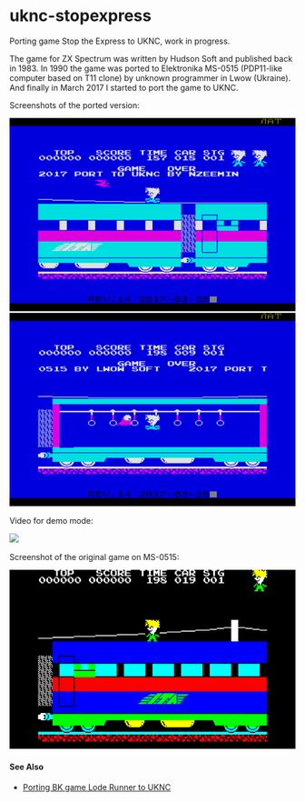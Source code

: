# uknc-stopexpress
Porting game Stop the Express to UKNC, work in progress.

The game for ZX Spectrum was written by Hudson Soft and published back in 1983.
In 1990 the game was ported to Elektronika MS-0515 (PDP11-like computer based on T11 clone) by unknown programmer in Lwow (Ukraine).
And finally in March 2017 I started to port the game to UKNC.

Screenshots of the ported version:

![](screenshot/demoscreen.png) ![](screenshot/demoscreen2.png)

Video for demo mode:

[![](http://img.youtube.com/vi/66ETuJ9uO6s/0.jpg)](http://www.youtube.com/watch?v=66ETuJ9uO6s)

Screenshot of the original game on MS-0515:

![](screenshot/original-ms0515.png)

#### See Also

 - [Porting BK game Lode Runner to UKNC](https://github.com/nzeemin/uknc-loderunner)
